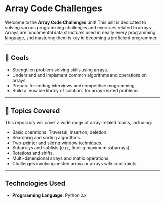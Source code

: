 # Array Code Challenges

Welcome to the **Array Code Challenges** unit! This unit is dedicated to solving various programming challenges and exercises related to arrays. Arrays are fundamental data structures used in nearly every programming language, and mastering them is key to becoming a proficient programmer.

---

## 🚀 Goals

- Strengthen problem-solving skills using arrays.
- Understand and implement common algorithms and operations on arrays.
- Prepare for coding interviews and competitive programming.
- Build a reusable library of solutions for array-related problems.

---

## 🧩 Topics Covered

This repository will cover a wide range of array-related topics, including:

- Basic operations: Traversal, insertion, deletion.
- Searching and sorting algorithms.
- Two-pointer and sliding window techniques.
- Subarrays and sublists (e.g., finding maximum subarrays).
- Rotations and shifts.
- Multi-dimensional arrays and matrix operations.
- Challenges involving nested arrays or arrays with constraints

---

## Technologies Used

- **Programming Language**: Python 3.x
